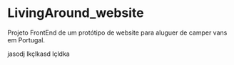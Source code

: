 # LivingAround_website
Projeto FrontEnd de um protótipo de website para aluguer de camper vans em Portugal.


jasodj
lkçlkasd
lçldka
